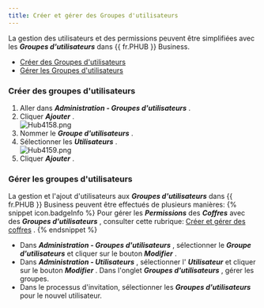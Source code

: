 ```yaml
---
title: Créer et gérer des Groupes d'utilisateurs
---
```

La gestion des utilisateurs et des permissions peuvent être simplifiées avec les ***Groupes d'utilisateurs*** dans {{ fr.PHUB }} Business.  

* [Créer des Groupes d'utilisateurs](#créer-des-groupes-dutilisateurs) 
* [Gérer les Groupes d'utilisateurs](#gérer-les-groupes-dutilisateurs)  

### Créer des groupes d'utilisateurs 

1. Aller dans ***Administration - Groupes d'utilisateurs*** . 
1. Cliquer ***Ajouter*** .  
![Hub4158.png](/img/fr/hub/Hub4158.png) 
1. Nommer le ***Groupe d'utilisateurs*** . 
1. Sélectionner les ***Utilisateurs*** .  
![Hub4159.png](/img/fr/hub/Hub4159.png) 
1. Cliquer ***Ajouter*** . 

### Gérer les groupes d'utilisateurs 

La gestion et l'ajout d'utilisateurs aux ***Groupes d'utilisateurs*** dans {{ fr.PHUB }} Business peuvent être effectués de plusieurs manières: 
{% snippet icon.badgeInfo %} 
Pour gérer les ***Permissions*** des ***Coffres*** avec des ***Groupes d'utilisateurs*** , consulter cette rubrique: [Créer et gérer des coffres](/fr/hub/web-interface/hub-overview/administration/management/vaults/create-manage-vaults/) . 
{% endsnippet %}
 
* Dans ***Administration - Groupes d'utilisateurs*** , sélectionner le ***Groupe d'utilisateurs*** et cliquer sur le bouton ***Modifier*** . 
* Dans ***Administration - Utilisateurs*** , sélectionner l' ***Utilisateur*** et cliquer sur le bouton ***Modifier*** . Dans l'onglet ***Groupes d'utilisateurs*** , gérer les groupes. 
* Dans le processus d'invitation, sélectionner les ***Groupes d'utilisateurs*** pour le nouvel utilisateur. 

